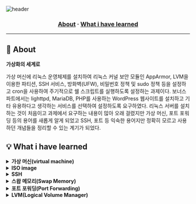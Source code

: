 ![header](https://capsule-render.vercel.app/api?type=transparent&fontColor=703ee5&height=120&section=header&text=Born2beRoot&fontSize=70)

<h3 align="center">
	<a href="#about">About</a>
	<span> · </span>
	<a href="#whatihavelearned">What i have learned</a>
</h3>

---

## 📘 About
<b>가상화의 세계로</b>

가상 머신에 리눅스 운영체제를 설치하여 리눅스 커널 보안 모듈인 AppArmor, LVM을 이용한 파티션, SSH 서비스, 방화벽(UFW), 비밀번호 정책 및 sudo 정책 등을 설정하고 cron을 사용하여 주기적으로 쉘 스크립트를 실행하도록 설정하는 과제이다. 보너스 파트에서는 lighttpd, MariaDB, PHP를 사용하는 WordPress 웹사이트를 설치하고 기타 유용하다고 생각하는 서비스를 선택하여 설정하도록 요구하였다. 리눅스 서버를 설치하는 것이 처음이고 과제에서 요구하는 내용이 많아 오래 걸렸지만 가상 머신, 포트 포워딩 등의 용어를 새롭게 알게 되었고 SSH, 포트 등 익숙한 용어지만 정확히 모르고 사용하던 개념들을 정리할 수 있는 계기가 되었다.

## 💡 What i have learned

<details>
<summary><b>가상 머신(virtual machine)</b></summary>
 
 - 가상 머신은 CPU, RAM, 하드디스트 등의 컴퓨팅 환경을 소프트웨어로 구현한 가상의 컴퓨터를 의미한다.
 - 일반 컴퓨터에서처럼 가상 머신 위에서 운영체제나 응용 프로그램을 설치하고 실행할 수 있다.
 - Oracle VM VirtualBox는 가상 머신을 구현하는 가상화 소프트웨어이다.
 - 하나의 서버 컴퓨터에서 가상 머신을 여러 개 만들어 여러 서비스를 운영하면 하드웨어 자원을 최대한 활용할 수 있다고 한다.
 > 참고: [가상화 기술(전가상화, 반가상화, 호스트기반 가상화)쉽게 설명!](https://mamu2830.blogspot.com/2020/04/blog-post.html)
<br>
</details>

<details>
<summary><b>ISO image</b></summary>

 - 데비안(Debian) 공식 홈페이지에 들어가 운영체제를 설치하려고 하니 여러 이미지들 중 하나를 다운로드하라고 한다. 내가 알고 있던 이미지는 그림 파일 밖에 없어서 여기서 말하는 이미지가 무엇인지 혼동이 왔다. 찾아보니 ISO 이미지(ISO image)라고 한다.
 - ISO 이미지는 광학 디스크(CD, DVD, BD 등)에 포함된 모든 파일 데이터를 담고 있는 파일이라고 한다.
 - ISO 이미지를 이용하면 소프트웨어를 물리적인 매체를 이용하지 않고 네트워크를 통해 전송할 수 있으며 ISO 이미지를 다시 광학 디스크로 구울 수도 있다고 한다.
 - 본 과제에서는 debian installer를 ISO 이미지 파일로 다운로드해서 가상 머신에서 가상 디스크를 마운트하여 운영체제를 설치하였다.
 > 참고: [ISO 이미지](https://ko.wikipedia.org/wiki/ISO_%EC%9D%B4%EB%AF%B8%EC%A7%80)
<br>
</details>

<details>
<summary><b>SSH</b></summary>

 - SSH란 Secure Shell의 약자로 원격지 호스트 컴퓨터에 접속하기 위해 사용되는 인터넷 프로토콜이다.
 - 암호화로 인해 기존의 유닉스 시스템 셸에 원격 접속하기 위해 사용하던 Telnet보다 보안성이 좋다고 한다.
 - SSH Key는 공개키(public key)와 개인키(private key)의 쌍으로 이루어져 있으며 공개키를 서버에 복사하여 저장한 후 클라이언트에서 서버에 접속 요청을 하면 서버에 저장된 공개키와 클라이언트가 가지고 있는 개인키를 비교하여 서로 한 쌍의 key임이 확인되면 데이터를 주고 받을 수 있게 된다.
 - 대표적인 예시로 깃허브 원격 저장소에 소스코드를 push할 때 또는 AWS 인스턴스 서버에 접속하여 해당 머신을 원격으로 제어할 때 SSH를 통한 연결을 한다.
 > 참고: [[네트워크] SSH란?](https://hanamon.kr/%EB%84%A4%ED%8A%B8%EC%9B%8C%ED%81%AC-ssh%EB%9E%80/)
<br>
</details>

<details>
<summary><b>스왑 메모리(Swap Memory)</b></summary>

 - 과제에서 요구하는 파티션 구조에는 마운트 포인트가 [SWAP]으로 표시된 스왑 영역이 존재했다.
 - 스왑 메모리(Swap Memory)는 물리 메모리가 부족할 경우 디스크 공간을 이용하여 부족한 메모리를 대체할 수 있는 공간을 의미한다.
 - 디스크의 일부를 사용하기 때문에 물리 메모리에 비해 접근과 처리 속도는 떨어진다고 한다.
 - 운영체제를 공부하며 배웠던 프로세스 단위 또는 페이지 단위의 스와핑(Swapping)이 스왑 메모리를 활용한다는 것을 알게 되었다. 
<br>
</details>

<details>
<summary><b>포트 포워딩(Port Forwarding)</b></summary>

 - 포트 포워딩(Port Forwarding)은 특정한 포트로 들어오는 데이터 패킷을 다른 포트로 전달해주는 것이다.
 - 공인 IP 주소를 할당받은 공유기가 있고 공유기에서 구축한 사설 네트워크에 사설 IP 주소를 할당받은 여러 개의 컴퓨터가 있다면 그 중 하나의 컴퓨터에서 웹 서버를 열었을 때 인터넷을 통해 웹 서버에 접근하려면 공유기의 공인 IP 주소를 이용해야 한다.
 - 이때 공유기에서는 포트 포워딩 설정을 통해 공인 IP 주소의 특정 포트로 들어오는 연결을 웹 서버가 있는 특정 컴퓨터로 전달하도록 할 수 있다.
 - 과제에서는 Host IP 주소의 특정 포트로 들어오는 연결을 포트 포워딩을 통해 가상 머신으로 전달하도록 설정하였다.
 > 참고: [포트 포워딩이란?](https://lamanus.kr/59)
<br>
</details>

<details>
<summary><b>LVM(Logical Volume Manager)</b></summary>

 - LVM은 리눅스의 저장 공간을 효율적이고 유연하게 관리하기 위한 커널의 한 부분이자 프로그램이다.
 - 기존 방식에서는 파일 시스템이 블록 장치에 직접 접근해서 읽고 쓰기를 했다면 LVM을 사용한 방식에서는 파일 시스템이 가상의 논리적인 블록 장치에 읽고 쓰기를 하게 된다.
 - LVM을 사용하면 특정 영역의 사용량이 많아져서 저장 공간이 부족할 경우에 기존의 방식보다 유연하게 대응할 수 있다고 한다.
 > 참고: [[소개] LVM(Logical Volume Manager) - 개념](https://tech.cloud.nongshim.co.kr/2018/11/23/lvmlogical-volume-manager-1-%EA%B0%9C%EB%85%90/)
<br>
</details>
